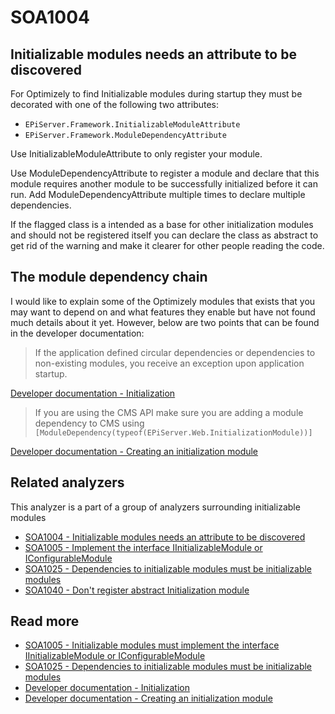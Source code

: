 # SOA1004

## Initializable modules needs an attribute to be discovered

For Optimizely to find Initializable modules during startup they
must be decorated with one of the following two attributes:

- `EPiServer.Framework.InitializableModuleAttribute`
- `EPiServer.Framework.ModuleDependencyAttribute`

Use InitializableModuleAttribute to only register your module.

Use ModuleDependencyAttribute to register a module and declare that this module
requires another module to be successfully initialized before it can run.
Add ModuleDependencyAttribute multiple times to declare multiple dependencies.

If the flagged class is a intended as a base for other initialization modules
and should not be registered itself you can declare the class as abstract to
get rid of the warning and make it clearer for other people reading the code.

## The module dependency chain

I would like to explain some of the Optimizely modules that exists that you
may want to depend on and what features they enable but have not found
much details about it yet. However, below are two points that can be found
in the developer documentation:

> If the application defined circular dependencies or dependencies
to non-existing modules, you receive an exception upon application startup.

[Developer documentation - Initialization](https://docs.developers.optimizely.com/content-cloud/v12.0.0-content-cloud/docs/initialization)

> If you are using the CMS API make sure you are
adding a module dependency to CMS using
`[ModuleDependency(typeof(EPiServer.Web.InitializationModule))]`

[Developer documentation - Creating an initialization module](https://docs.developers.optimizely.com/content-cloud/v12.0.0-content-cloud/docs/creating-an-initialization-module)

## Related analyzers

This analyzer is a part of a group of analyzers surrounding
initializable modules

- [SOA1004 - Initializable modules needs an attribute to be discovered](https://github.com/Stekeblad/stekeblad.optimizely.analyzers/blob/master/doc/Analyzers/SOA1004.md)
- [SOA1005 - Implement the interface IInitializableModule or IConfigurableModule](https://github.com/Stekeblad/stekeblad.optimizely.analyzers/blob/master/doc/Analyzers/SOA1005.md)
- [SOA1025 - Dependencies to initializable modules must be initializable modules](https://github.com/Stekeblad/stekeblad.optimizely.analyzers/blob/master/doc/Analyzers/SOA1025.md)
- [SOA1040 - Don't register abstract Initialization module](https://github.com/Stekeblad/stekeblad.optimizely.analyzers/blob/master/doc/Analyzers/SOA1040.md)

## Read more
- [SOA1005 - Initializable modules must implement the interface IInitializableModule or IConfigurableModule](https://github.com/Stekeblad/stekeblad.optimizely.analyzers/blob/master/doc/Analyzers/SOA1005.md)
- [SOA1025 - Dependencies to initializable modules must be initializable modules](https://github.com/Stekeblad/stekeblad.optimizely.analyzers/blob/master/doc/Analyzers/SOA1025.md)
- [Developer documentation - Initialization](https://docs.developers.optimizely.com/content-cloud/v12.0.0-content-cloud/docs/initialization)
- [Developer documentation - Creating an initialization module](https://docs.developers.optimizely.com/content-cloud/v12.0.0-content-cloud/docs/creating-an-initialization-module)